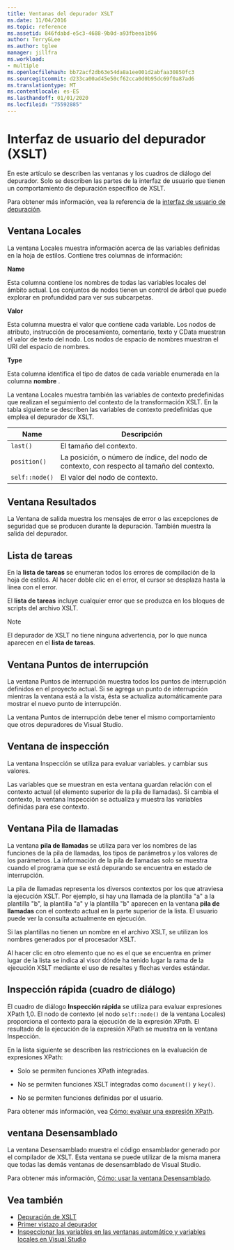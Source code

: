 ```yaml
---
title: Ventanas del depurador XSLT
ms.date: 11/04/2016
ms.topic: reference
ms.assetid: 846fdabd-e5c3-4688-9b0d-a93fbeea1b96
author: TerryGLee
ms.author: tglee
manager: jillfra
ms.workload:
- multiple
ms.openlocfilehash: bb72acf2db63e54da8a1ee001d2abfaa30850fc3
ms.sourcegitcommit: d233ca00ad45e50cf62cca0d0b95dc69f0a87ad6
ms.translationtype: MT
ms.contentlocale: es-ES
ms.lasthandoff: 01/01/2020
ms.locfileid: "75592885"
---
```

# <a name="debugger-user-interface-xslt"></a>Interfaz de usuario del depurador (XSLT)

En este artículo se describen las ventanas y los cuadros de diálogo del depurador. Solo se describen las partes de la interfaz de usuario que tienen un comportamiento de depuración específico de XSLT.

Para obtener más información, vea la referencia de la [interfaz de usuario de depuración](../debugger/debugging-user-interface-reference.md).

## <a name="locals-window"></a>Ventana Locales

La ventana Locales muestra información acerca de las variables definidas en la hoja de estilos. Contiene tres columnas de información:

**Name**

Esta columna contiene los nombres de todas las variables locales del ámbito actual. Los conjuntos de nodos tienen un control de árbol que puede explorar en profundidad para ver sus subcarpetas.

**Valor**

Esta columna muestra el valor que contiene cada variable. Los nodos de atributo, instrucción de procesamiento, comentario, texto y CData muestran el valor de texto del nodo. Los nodos de espacio de nombres muestran el URI del espacio de nombres.

**Type**

Esta columna identifica el tipo de datos de cada variable enumerada en la columna **nombre** .

La ventana Locales muestra también las variables de contexto predefinidas que realizan el seguimiento del contexto de la transformación XSLT. En la tabla siguiente se describen las variables de contexto predefinidas que emplea el depurador de XSLT.

|Name|Descripción|
|-|-----------------|
|`last()`|El tamaño del contexto.|
|`position()`|La posición, o número de índice, del nodo de contexto, con respecto al tamaño del contexto.|
|`self::node()`|El valor del nodo de contexto.|

## <a name="output-window"></a>Ventana Resultados

La Ventana de salida muestra los mensajes de error o las excepciones de seguridad que se producen durante la depuración. También muestra la salida del depurador.

## <a name="task-list"></a>Lista de tareas

En la **lista de tareas** se enumeran todos los errores de compilación de la hoja de estilos. Al hacer doble clic en el error, el cursor se desplaza hasta la línea con el error.

El **lista de tareas** incluye cualquier error que se produzca en los bloques de scripts del archivo XSLT.

> [!NOTE]
> El depurador de XSLT no tiene ninguna advertencia, por lo que nunca aparecen en el **lista de tareas**.

## <a name="breakpoints-window"></a>Ventana Puntos de interrupción

La ventana Puntos de interrupción muestra todos los puntos de interrupción definidos en el proyecto actual. Si se agrega un punto de interrupción mientras la ventana está a la vista, ésta se actualiza automáticamente para mostrar el nuevo punto de interrupción.

La ventana Puntos de interrupción debe tener el mismo comportamiento que otros depuradores de Visual Studio.

## <a name="watch-window"></a>Ventana de inspección

La ventana Inspección se utiliza para evaluar variables. y cambiar sus valores.

Las variables que se muestran en esta ventana guardan relación con el contexto actual (el elemento superior de la pila de llamadas). Si cambia el contexto, la ventana Inspección se actualiza y muestra las variables definidas para ese contexto.

## <a name="call-stack-window"></a>Ventana Pila de llamadas

La ventana **pila de llamadas** se utiliza para ver los nombres de las funciones de la pila de llamadas, los tipos de parámetros y los valores de los parámetros. La información de la pila de llamadas solo se muestra cuando el programa que se está depurando se encuentra en estado de interrupción.

La pila de llamadas representa los diversos contextos por los que atraviesa la ejecución XSLT. Por ejemplo, si hay una llamada de la plantilla "a" a la plantilla "b", la plantilla "a" y la plantilla "b" aparecen en la ventana **pila de llamadas** con el contexto actual en la parte superior de la lista. El usuario puede ver la consulta actualmente en ejecución.

Si las plantillas no tienen un nombre en el archivo XSLT, se utilizan los nombres generados por el procesador XSLT.

Al hacer clic en otro elemento que no es el que se encuentra en primer lugar de la lista se indica al visor dónde ha tenido lugar la rama de la ejecución XSLT mediante el uso de resaltes y flechas verdes estándar.

## <a name="quickwatch-dialog-box"></a>Inspección rápida (cuadro de diálogo)

El cuadro de diálogo **Inspección rápida** se utiliza para evaluar expresiones XPath 1,0. El nodo de contexto (el nodo `self::node()` de la ventana Locales) proporciona el contexto para la ejecución de la expresión XPath. El resultado de la ejecución de la expresión XPath se muestra en la ventana Inspección.

En la lista siguiente se describen las restricciones en la evaluación de expresiones XPath:

- Solo se permiten funciones XPath integradas.

- No se permiten funciones XSLT integradas como `document()` y `key()`.

- No se permiten funciones definidas por el usuario.

Para obtener más información, vea [Cómo: evaluar una expresión XPath](../xml-tools/how-to-evaluate-an-xpath-expression.md).

## <a name="disassembly-window"></a>ventana Desensamblado

La ventana Desensamblado muestra el código ensamblador generado por el compilador de XSLT. Esta ventana se puede utilizar de la misma manera que todas las demás ventanas de desensamblado de Visual Studio.

Para obtener más información, [Cómo: usar la ventana Desensamblado](../debugger/how-to-use-the-disassembly-window.md).

## <a name="see-also"></a>Vea también

- [Depuración de XSLT](../xml-tools/debugging-xslt.md)
- [Primer vistazo al depurador](../debugger/debugger-feature-tour.md)
- [Inspeccionar las variables en las ventanas automático y variables locales en Visual Studio](../debugger/autos-and-locals-windows.md)
